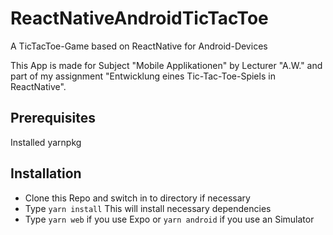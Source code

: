 # ReactNativeAndroidTicTacToe
A TicTacToe-Game based on ReactNative for Android-Devices

This App is made for Subject "Mobile Applikationen" by Lecturer "A.W." and part of my assignment "Entwicklung eines Tic-Tac-Toe-Spiels in ReactNative".

## Prerequisites
Installed yarnpkg

## Installation
* Clone this Repo and switch in to directory if necessary
* Type `yarn install` This will install necessary dependencies
* Type `yarn web` if you use Expo or `yarn android` if you use an Simulator
